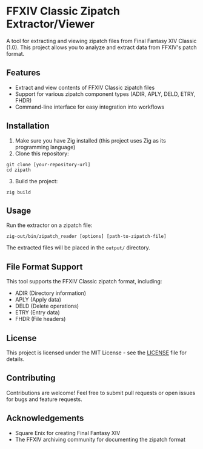 # FFXIV Classic Zipatch Extractor/Viewer

A tool for extracting and viewing zipatch files from Final Fantasy XIV Classic (1.0). This project allows you to analyze and extract data from FFXIV's patch format.

## Features

- Extract and view contents of FFXIV Classic zipatch files
- Support for various zipatch component types (ADIR, APLY, DELD, ETRY, FHDR)
- Command-line interface for easy integration into workflows

## Installation

1. Make sure you have Zig installed (this project uses Zig as its programming language)
2. Clone this repository:
```
git clone [your-repository-url]
cd zipath
```
3. Build the project:
```
zig build
```

## Usage

Run the extractor on a zipatch file:

```
zig-out/bin/zipatch_reader [options] [path-to-zipatch-file]
```

The extracted files will be placed in the `output/` directory.

## File Format Support

This tool supports the FFXIV Classic zipatch format, including:
- ADIR (Directory information)
- APLY (Apply data)
- DELD (Delete operations)
- ETRY (Entry data)
- FHDR (File headers)

## License

This project is licensed under the MIT License - see the [LICENSE](LICENSE) file for details.

## Contributing

Contributions are welcome! Feel free to submit pull requests or open issues for bugs and feature requests.

## Acknowledgements

- Square Enix for creating Final Fantasy XIV
- The FFXIV archiving community for documenting the zipatch format
